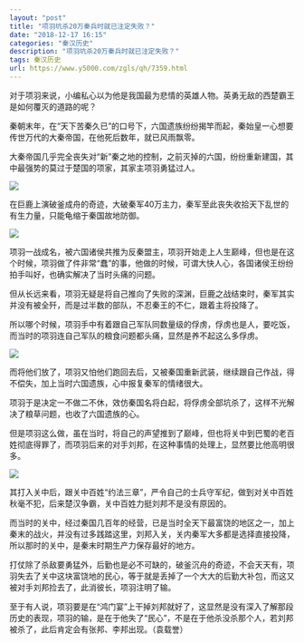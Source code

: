 ```yaml
---
layout: "post"
title: "项羽坑杀20万秦兵时就已注定失败？"
date: "2018-12-17 16:15"
categories: "秦汉历史"
description: "项羽坑杀20万秦兵时就已注定失败？"
tags: 秦汉历史
url: https://www.y5000.com/zgls/qh/7359.html
---
```






对于项羽来说，小编私心以为他是我国最为悲情的英雄人物。英勇无敌的西楚霸王是如何覆灭的道路的呢？

秦朝末年，在“天下苦秦久已”的口号下，六国遗族纷纷揭竿而起，秦始皇一心想要传世万代的大秦帝国，在他死后数年，就已风雨飘零。

大秦帝国几乎完全丧失对“新”秦之地的控制，之前灭掉的六国，纷纷重新建国，其中最强势的莫过于楚国的项家，其家主项羽勇猛过人。

![](https://img.y5000.com/uploads/allimg/161215/15500924Y-0.jpg)

在巨鹿上演破釜成舟的奇迹，大破秦军40万主力，秦军至此丧失收拾天下乱世的有生力量，只能龟缩于秦国故地防御。

![](https://img.y5000.com/uploads/allimg/161215/15500aF7-1.jpg)

项羽一战成名，被六国诸侯共推为反秦盟主，项羽开始走上人生巅峰，但也是在这个时候，项羽做了件非常“蠢”的事，他做的时候，可谓大快人心，各国诸侯王纷纷拍手叫好，也确实解决了当时头痛的问题。

但从长远来看，项羽无疑是将自己推向了失败的深渊，巨鹿之战结束时，秦军其实并没有被全歼，而是过半数的部队，不忍秦王的不仁，跟着主将投降了。

所以哪个时候，项羽手中有着跟自己军队同数量级的俘虏，俘虏也是人，要吃饭，而当时的项羽连自己军队的粮食问题都头痛，显然是养不起这么多俘虏。

![](https://img.y5000.com/uploads/allimg/161215/1550094X5-2.jpg)

而将他们放了，项羽又怕他们跑回去后，又被秦国重新武装，继续跟自己作战，得不偿失，加上当时六国遗族，心中报复秦军的情绪很大。

项羽于是决定一不做二不休，效仿秦国名将白起，将俘虏全部坑杀了，这样不光解决了粮草问题，也收了六国遗族的心。

但是项羽这么做，虽在当时，将自己的声望推到了巅峰，但也将关中到巴蜀的老百姓彻底得罪了，而项羽后来的对手刘邦，在这种事情的处理上，显然要比他高明很多。

![](https://img.y5000.com/uploads/allimg/161215/15500aO8-3.jpg)

其打入关中后，跟关中百姓“约法三章”，严令自己的士兵守军纪，做到对关中百姓秋毫不犯，后来楚汉争霸，关中百姓力挺刘邦不是没有原因的。

而当时的关中，经过秦国几百年的经营，已是当时全天下最富饶的地区之一，加上秦末的战火，并没有过多践踏这里，刘邦入关，关内秦军大多都是选择直接投降，所以那时的关中，是秦末时期生产力保存最好的地方。

打仗除了杀敌要勇猛外，后勤也是必不可缺的，破釜沉舟的奇迹，不会天天有，项羽失去了关中这块富饶地的民心，等于就是丢掉了一个大大的后勤大补包，而这又被对手刘邦捡去了，此消彼长，项羽注明了输。

至于有人说，项羽要是在“鸿门宴”上干掉刘邦就好了，这显然是没有深入了解那段历史的表现，项羽的输，是在于他失了“民心”，不是在于他杀没杀那个人，若刘邦被杀了，此后肯定会有张邦、李邦出现。（袁载誉）
